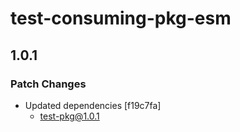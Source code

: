 # test-consuming-pkg-esm

## 1.0.1

### Patch Changes

- Updated dependencies [f19c7fa]
  - test-pkg@1.0.1
